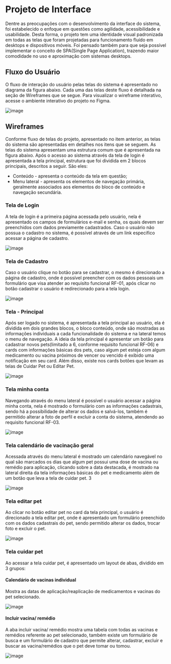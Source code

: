 # Projeto de Interface 

Dentre as preocupações com o desenvolvimento da interface do sistema, foi estabelecido o enfoque em questões como agilidade, acessibilidade e usabilidade. Desta forma, o projeto tem uma identidade visual padronizada em todas as telas que foram projetadas para funcionamento fluído em desktops e dispositivos móveis. Foi pensado também para que seja possível implementar o conceito de SPA(Single Page Application), trazendo maior comodidade no uso e aproximação com sistemas desktops.  

## Fluxo do Usuário 

O fluxo de interação do usuário pelas telas do sistema é apresentado no diagrama da figura abaixo. Cada uma das telas deste fluxo é detalhada na seção de Wireframes que se segue. Para visualizar o wireframe interativo, acesse o <a href="https://github.com/ICEI-PUC-Minas-PMV-ADS/PetCare-/blob/develop/docs/img/DIAGRAMA%20DE%20FLUXO%20DE%20USU%C3%81RIO.png"></a>ambiente interativo do projeto no Figma.</a> 

![image](https://user-images.githubusercontent.com/78277341/162073643-90ea48fc-8450-4122-9449-d65a5bba7b40.png)


## Wireframes 

Conforme fluxo de telas do projeto, apresentado no item anterior, as telas do sistema são apresentadas em detalhes nos itens que se seguem. As telas do sistema apresentam uma estrutura comum que é apresentada na figura abaixo. Após o acesso ao sistema através da tela de login é apresentada a tela principal, estrutura que foi dividida em 2 blocos principais, descritos a seguir. São eles: 
<ul>
<li>Conteúdo - apresenta o conteúdo da tela em questão; </li>
<li>Menu lateral - apresenta os elementos de navegação primária, geralmente associados aos elementos do bloco de conteúdo e navegação secundária. </li>
 </ul>

### Tela de Login 

A tela de login é a primeira página acessada pelo usuário, nela é apresentado os campos de formulários e-mail e senha, os quais devem ser preenchidos com dados previamente cadastrados. Caso o usuário não possua o cadastro no sistema, é possível através de um link especifico acessar a página de cadastro. 

![image](https://github.com/ICEI-PUC-Minas-PMV-ADS/PetCare/blob/develop/docs/img/Tela%20de%20Login.png) 


### Tela de Cadastro 

Caso o usuário clique no botão para se cadastrar, o mesmo é direcionado a página de cadastro, onde é possível preencher com os dados pessoais um formulário que visa atender ao requisito funcional RF-01, após clicar no botão cadastrar o usuário é redirecionado para a tela login.  

![image](https://github.com/ICEI-PUC-Minas-PMV-ADS/PetCare/blob/develop/docs/img/Tela%20de%20cadastro.png)

### Tela - Principal 

Após ser logado no sistema, é apresentada a tela principal ao usuário, ela é dividida em dois grandes blocos, o bloco conteúdo, onde são mostradas as informações individuais a cada funcionalidade do sistema e na lateral temos o menu de navegação. A ideia da tela principal é apresentar um botão para cadastrar novos pets(limitado a 6, conforme requisito funcional RF-06) e cards com informações básicas dos pets, caso algum pet esteja com algum medicamento ou vacina próximos de vencer ou vencido é exibido uma notificação em seu card. Além disso, existe nos cards botões que levam as telas de Cuidar Pet ou Editar Pet.  

![image](https://github.com/ICEI-PUC-Minas-PMV-ADS/PetCare/blob/develop/docs/img/Tela%20Principal.png)


### Tela minha conta 

Navegando através do menu lateral é possível o usuário acessar a página minha conta, nela é mostrado o formulário com as informações cadastrais, sendo há a possibilidade de alterar os dados e salvá-los, também é permitido alterar a foto de perfil e excluir a conta do sistema, atendendo ao requisito funcional RF-03. 

![image](https://github.com/ICEI-PUC-Minas-PMV-ADS/PetCare/blob/develop/docs/img/Tela%20Minha%20Conta.png)


### Tela calendário de vacinação geral 

Acessada através do menu lateral é mostrado um calendário navegável no qual são marcados os dias que algum pet possui uma dose de vacina ou remédio para aplicação, clicando sobre a data destacada, é mostrado na lateral direita da tela informações básicas do pet e medicamento além de um botão que leva a tela de cuidar pet. 3

![image](https://github.com/ICEI-PUC-Minas-PMV-ADS/PetCare/blob/develop/docs/img/Tela%20Calend%C3%A1rio%20Vacinas%20Geral.png)



### Tela editar pet 

Ao clicar no botão editar pet no card da tela principal, o usuário é direcionado a tela editar pet, onde é apresentado um formulário preenchido com os dados cadastrais do pet,  sendo permitido alterar os dados, trocar foto e excluir o pet.

![image](https://github.com/ICEI-PUC-Minas-PMV-ADS/PetCare/blob/develop/docs/img/Tela%20Editar%20Pet.png)

### Tela cuidar pet 

Ao acessar a tela cuidar pet, é apresentado um layout de abas, dividido em 3 grupos: 
#### Calendário de vacinas individual 

Mostra as datas de aplicação/reaplicação de medicamentos e vacinas do pet selecionado.  

![image](https://github.com/ICEI-PUC-Minas-PMV-ADS/PetCare/blob/develop/docs/img/Tela%20Calend%C3%A1rio%20Vacinas%20Individual.png)


#### Incluir vacina/ remédio 

A aba incluir vacina/ remédio mostra uma tabela com todas as vacinas e remédios referente ao pet selecionado, também existe um formulário de busca e um formulário de cadastro que permite alterar, cadastrar, excluir e buscar as vacina/remédios que o pet deve tomar ou tomou. 

![image](https://github.com/ICEI-PUC-Minas-PMV-ADS/PetCare/blob/develop/docs/img/Medicamentos.png)

